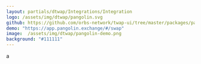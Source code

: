 ```yaml
---
layout: partials/dtwap/Integrations/Integration
logo: /assets/img/dtwap/pangolin.svg
github: https://github.com/orbs-network/twap-ui/tree/master/packages/pangolin
demo: "https://app.pangolin.exchange/#/swap"
image:  /assets/img/dtwap/pangolin-demo.png
background: "#111111"
---
```

a
